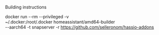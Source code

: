 Building instructions

docker run --rm --privileged -v \
    ~/.docker:/root/.docker homeassistant/amd64-builder \
    --aarch64 -t snapserver -r https://github.com/selleronom/hassio-addons
